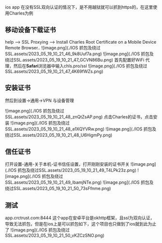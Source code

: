 ios app 在没有SSL双向认证的情况下，是不用越狱就可以抓到https的，在这里使用Charles为例
## 移动设备下载证书
help --> SSL Proxying --> Install Charles Root Certificate on a Mobile Device Remote Browser..
![image.png](./IOS 抓包及绕过SSL.assets/2023_05_19_10_21_46_9k8Uuf7a.png)
![image.png](./IOS 抓包及绕过SSL.assets/2023_05_19_10_21_47_GCVN86Bu.png)
首先配置好WiFi 代理，然后在**Safari**浏览器中输入chls.pro/ssl
![image.png](./IOS 抓包及绕过SSL.assets/2023_05_19_10_21_47_4K69fWZs.png)
## 安装证书

然后到设置->通用->VPN 与设备管理

![image.png](./IOS 抓包及绕过SSL.assets/2023_05_19_10_21_48_znQtZsAP.png)
点击Charles的证书，点击安装
![image.png](./IOS 抓包及绕过SSL.assets/2023_05_19_10_21_48_e1XQYVRw.png)
![image.png](./IOS 抓包及绕过SSL.assets/2023_05_19_10_21_48_U6HigmPy.png)
## 信任证书
打开设置-通用-关于本机-证书信任设置，打开刚刚安装的证书开关
![image.png](./IOS 抓包及绕过SSL.assets/2023_05_19_10_21_49_T4LPk23z.png)
![image.png](./IOS 抓包及绕过SSL.assets/2023_05_19_10_21_49_lbamjNTe.png)
![image.png](./IOS 抓包及绕过SSL.assets/2023_05_19_10_21_50_73sFfnme.png)
## 测试
app.crctrust.com:8444 这个app在安卓平台是okhttp框架，且ssl为双向认证，导致无法抓包，但是在ios上是可以抓包如下，这个项目也只做到了ios就到此为止了
![image.png](./IOS 抓包及绕过SSL.assets/2023_05_19_10_21_50_vKZCzSNO.png)
